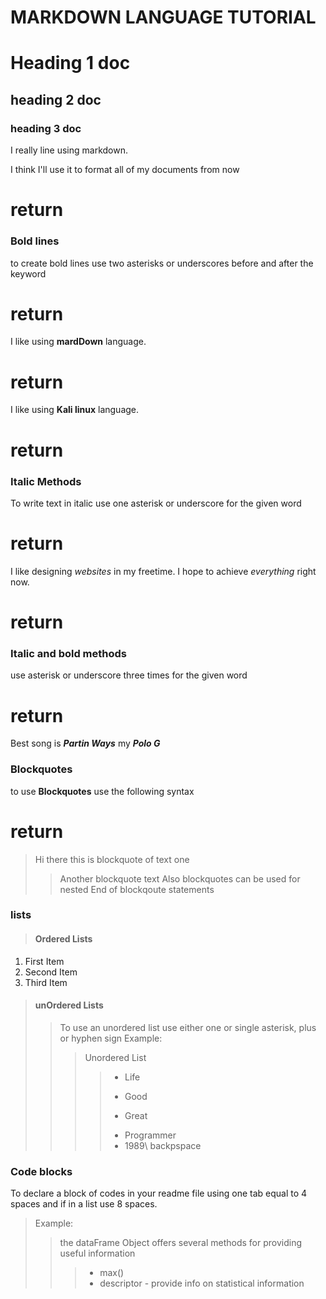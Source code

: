 
# MARKDOWN LANGUAGE TUTORIAL

# Heading 1 doc 

## heading 2 doc

### heading 3 doc

I really line using markdown.

I think I'll use it to format all of my documents from now


# return 

### Bold lines

to create bold lines use two asterisks or underscores before and after the keyword


# return
I like using **mardDown** language.


# return 
I like using __Kali linux__ language.


# return

### Italic Methods


To write text in italic use one asterisk or underscore for the given word


# return
I like designing *websites* in my freetime.
I hope to achieve _everything_ right now.


# return

### Italic and bold methods

use asterisk or underscore three times for the given word


# return
Best song is ***Partin Ways*** my ***Polo G***


### Blockquotes 
to use **Blockquotes** use the following syntax


# return
> Hi there this is blockquote of text one
>> Another blockquote text
>> Also blockquotes can be used for nested
>> End of blockqoute statements


### lists
> #### Ordered Lists
1. First Item
1. Second Item
1. Third Item

> #### unOrdered Lists
>> To use an unordered list use either one or single asterisk, plus or hyphen sign
>> Example:
>>> Unordered List
>>>> * Life
>>>> - Good
>>>> + Great
>>>> * Programmer
>>>> * 1989\ backpspace


### Code blocks
To declare a block of codes in your readme file using one tab equal to 4 spaces and if in a list use 8 spaces.


> Example:
>> the dataFrame Object offers several methods for providing useful information
>>> * max()
>>> * descriptor - provide info on statistical information






